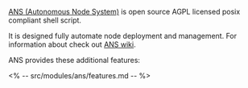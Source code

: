 [ANS (Autonomous Node System)](https://github.com/cryon-io/ans) is open source AGPL licensed posix compliant shell script. 

It is designed fully automate node deployment and management. For information about check out [ANS wiki](https://github.com/cryon-io/ans/wiki).

ANS provides these additional features:

<% -- src/modules/ans/features.md -- %>